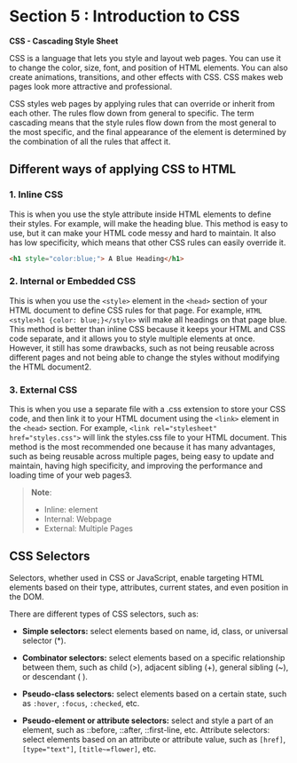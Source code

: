 # Section 5 : Introduction to CSS

**CSS - Cascading Style Sheet**

CSS is a language that lets you style and layout web pages. You can use it to change the color, size, font, and position of HTML elements. You can also create animations, transitions, and other effects with CSS. CSS makes web pages look more attractive and professional.

CSS styles web pages by applying rules that can override or inherit from each other. The rules flow down from general to specific. The term cascading means that the style rules flow down from the most general to the most specific, and the final appearance of the element is determined by the combination of all the rules that affect it.

## Different ways of applying CSS to HTML

### **1. Inline CSS**

This is when you use the style attribute inside HTML elements to define their styles. For example, will make the heading blue. This method is easy to use, but it can make your HTML code messy and hard to maintain. It also has low specificity, which means that other CSS rules can easily override it.

```HTML
<h1 style="color:blue;"> A Blue Heading</h1>
```

### **2. Internal or Embedded CSS**

This is when you use the `<style>` element in the `<head>` section of your HTML document to define CSS rules for that page. For example, `HTML <style>h1 {color: blue;}</style>` will make all headings on that page blue. This method is better than inline CSS because it keeps your HTML and CSS code separate, and it allows you to style multiple elements at once. However, it still has some drawbacks, such as not being reusable across different pages and not being able to change the styles without modifying the HTML document2.

### **3. External CSS**

This is when you use a separate file with a .css extension to store your CSS code, and then link it to your HTML document using the `<link>` element in the `<head>` section. For example, `<link rel="stylesheet" href="styles.css">` will link the styles.css file to your HTML document. This method is the most recommended one because it has many advantages, such as being reusable across multiple pages, being easy to update and maintain, having high specificity, and improving the performance and loading time of your web pages3.

> **Note**:
>
> - Inline: element
> - Internal: Webpage
> - External: Multiple Pages

## CSS Selectors

Selectors, whether used in CSS or JavaScript, enable targeting HTML elements based on their type, attributes, current states, and even position in the DOM.

There are different types of CSS selectors, such as:

- **Simple selectors:** select elements based on name, id, class, or universal selector (\*).

- **Combinator selectors:** select elements based on a specific relationship between them, such as child (>), adjacent sibling (+), general sibling (~), or descendant ( ).

- **Pseudo-class selectors:** select elements based on a certain state, such as `:hover`, `:focus`, `:checked`, etc.

- **Pseudo-element or attribute selectors:** select and style a part of an element, such as ::before, ::after, ::first-line, etc.
  Attribute selectors: select elements based on an attribute or attribute value, such as `[href]`, `[type="text"]`, `[title~=flower]`, etc.
